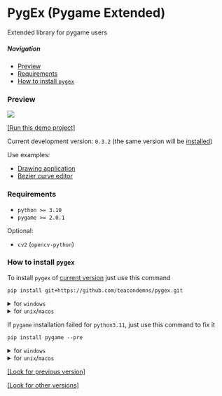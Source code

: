 # PygEx (Pygame Extended)
Extended library for pygame users

##### Navigation
- [Preview](#preview)
- [Requirements](#requirements)
- [How to install `pygex`](#how-to-install-pygex)

### Preview

![](https://github.com/TeaCondemns/pygex/releases/download/v0.3.1/preview.gif)

[[Run this demo project]](https://github.com/teacondemns/pygex/releases/tag/v0.3.1)

Current development version: `0.3.2` (the same version will be [installed](#how-to-install-pygex))

Use examples:
- [Drawing application](https://github.com/teacondemns/vector-paint)
- [Bezier curve editor](https://github.com/teacondemns/bezier-curve)

<!--
This module include:
- More advanced mouse controller (`mouse.py`: each button can be in one of four pressing statuses: not pressed, button down, held, button up)
- More advanced keys input controller (`input.py`: each key can be in one of five pressing statuses: not pressed, key down, held, key up; key up or key hold for first 0.5s and after that 0.1s)
- Extensive functionality for manipulating color (by default, all color values of this module are accepted as an argument of functions that are not included in the submodule color.py, are expected only in HEX or AHEX format, and not as in pygame - HEXA, but accepted in RGBA format as and in pygame)
- Function for calculating the Bézier curve (`math.py`)
- Functions for Gaussian blur, mask cutting, generate gradient Surface, and corner rounding for pygame Surface (`image.py`)
- Function for more convenient text rendering, with the ability to buffer the font by size, as well as render text by font size both unaligned in any way, and aligned with extensive settings (`text.py`: `pygex.text.render_aligned_text(...)` - also include `align` `=` `pygex.text.ALIGN_LEFT` or `pygex.text.ALIGN_RIGHT` or `pygex.text.ALIGN_CENTER` or `pygex.text.ALIGN_BLOCK`, `line_spacing`, `line_number`, `paragraph_space`, `size` `=` `(..., ...)` or `(SIZE_WRAP_CONTENT, ...)` or `(..., SIZE_WRAP_CONTENT)` or `(SIZE_WRAP_CONTENT, SIZE_WRAP_CONTENT)`)
- Drawing the simplest grid (`draw.py`)
- Convenient interface for creating and managing a window (`window.py`: taking screenshots, showing toasts, better full screen mode toggle system, `pygex.mouse` and `pygex.input` are also integrated into this interface)
- Interface for toasts (short text messages) displaying (`gui/toast.py`)
- Interface for text hints displaying (`gui/hint.py`)
-->

### Requirements
- `python >= 3.10`
- `pygame >= 2.0.1`

Optional:
- `cv2` (`opencv-python`)

### How to install `pygex`
To install `pygex` of [current version](#preview) just use this command
```
pip install git+https://github.com/teacondemns/pygex.git
```

<details>
  <summary>for <code>windows</code></summary>
  

```
py -m pip install git+https://github.com/teacondemns/pygex.git
```
</details>

<details>
  <summary>for <code>unix</code>/<code>macos</code></summary>
  

```
python3 -m pip install git+https://github.com/teacondemns/pygex.git
```
</details>

If `pygame` installation failed for `python3.11`, just use this command to fix it
```
pip install pygame --pre
```

<details>
  <summary>for <code>windows</code></summary>
  

```
py -m pip install pygame --pre
```
</details>

<details>
  <summary>for <code>unix</code>/<code>macos</code></summary>
  

```
python3 -m pip install pygame --pre
```
</details>

[[Look for previous version]](https://github.com/teacondemns/pygex/releases/tag/v0.3)

[[Look for other versions]](https://github.com/teacondemns/pygex/releases)
